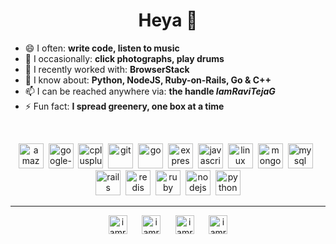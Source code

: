 <!--
### Hi there 👋

**IamRaviTejaG/IamRaviTejaG** is a ✨ _special_ ✨ repository because its `README.md` (this file) appears on your GitHub profile.

Here are some ideas to get you started:

- 🔭 I’m currently working on ...
- 🌱 I’m currently learning ...
- 👯 I’m looking to collaborate on ...
- 🤔 I’m looking for help with ...
- 💬 Ask me about ...
- 📫 How to reach me: ...
- 😄 Pronouns: ...
- ⚡ Fun fact: ...
-->



<h1 align="center">Heya 👋</h1>
<!--<h3 align="center">I often write code with headphones on, occasionally click photographs & play drums. </h3>-->

- 😄 I often: **write code, listen to music**
- 🙂 I occasionally: **click photographs, play drums**
- 🔭 I recently worked with: **BrowserStack**
- 💬 I know about: **Python, NodeJS, Ruby-on-Rails, Go & C++**
- 📫 I can be reached anywhere via: **the handle _IamRaviTejaG_**
- ⚡ Fun fact: **I spread greenery, one box at a time**

<br />
<p align="center"><img src=https://devicons.github.io/devicon/devicon.git/icons/amazonwebservices/amazonwebservices-original.svg alt=amazonwebservices width="40" height="40"/>&nbsp;&nbsp;<img src=https://upload.wikimedia.org/wikipedia/commons/thumb/8/89/Google-BigQuery-Logo.svg/1200px-Google-BigQuery-Logo.svg.png alt=google-bigquery width="40" height="40"/>&nbsp;&nbsp;<img src=https://devicons.github.io/devicon/devicon.git/icons/cplusplus/cplusplus-original.svg alt=cplusplus width="40" height="40"/>&nbsp;&nbsp;<img src=https://devicons.github.io/devicon/devicon.git/icons/git/git-original.svg alt=git width="40" height="40"/>&nbsp;&nbsp;<img src=https://devicons.github.io/devicon/devicon.git/icons/go/go-original.svg alt=go width="40" height="40"/>&nbsp;&nbsp;<img src=https://devicons.github.io/devicon/devicon.git/icons/express/express-original.svg alt=express width="40" height="40"/>&nbsp;&nbsp;<img src=https://devicons.github.io/devicon/devicon.git/icons/javascript/javascript-plain.svg alt=javascript width="40" height="40"/>&nbsp;&nbsp;<img src=https://devicons.github.io/devicon/devicon.git/icons/linux/linux-original.svg alt=linux width="40" height="40"/>&nbsp;&nbsp;<img src=https://devicons.github.io/devicon/devicon.git/icons/mongodb/mongodb-original-wordmark.svg alt=mongodb width="40" height="40"/>&nbsp;&nbsp;<img src=https://devicons.github.io/devicon/devicon.git/icons/mysql/mysql-plain.svg alt=mysql width="40" height="40"/>&nbsp;&nbsp;<img src=https://devicons.github.io/devicon/devicon.git/icons/rails/rails-plain-wordmark.svg alt=rails width="40" height="40"/>&nbsp;&nbsp;<img src=https://devicons.github.io/devicon/devicon.git/icons/redis/redis-original-wordmark.svg alt=redis width="40" height="40"/>&nbsp;&nbsp;<img src=https://devicons.github.io/devicon/devicon.git/icons/ruby/ruby-original.svg alt=ruby width="40" height="40"/>&nbsp;&nbsp;<img src=https://devicons.github.io/devicon/devicon.git/icons/nodejs/nodejs-original.svg alt=nodejs width="40" height="40"/>&nbsp;&nbsp;<img src=https://devicons.github.io/devicon/devicon.git/icons/python/python-original.svg alt=python width="40" height="40"/></p>

---

<p align="center">
<a href=https://twitter.com/iamravitejag target="blank"><img align="center" src=https://cdn.jsdelivr.net/npm/simple-icons@3.0.1/icons/twitter.svg alt="iamravitejag" height="30" width="30" /></a>&nbsp;&nbsp;&nbsp;&nbsp;&nbsp;&nbsp;<a href=https://linkedin.com/in/iamravitejag target="blank"><img align="center" src=https://cdn.jsdelivr.net/npm/simple-icons@3.0.1/icons/linkedin.svg alt="iamravitejag" height="30" width="30" /></a>&nbsp;&nbsp;&nbsp;&nbsp;&nbsp;&nbsp;<a href=https://fb.com/iamravitejag target="blank"><img align="center" src=https://cdn.jsdelivr.net/npm/simple-icons@3.0.1/icons/facebook.svg alt="iamravitejag" height="30" width="30" /></a>&nbsp;&nbsp;&nbsp;&nbsp;&nbsp;&nbsp;<a href=https://instagram.com/iamravitejag target="blank"><img align="center" src=https://cdn.jsdelivr.net/npm/simple-icons@3.0.1/icons/instagram.svg alt="iamravitejag" height="30" width="30" /></a>
</span>
